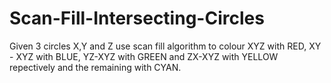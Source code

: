 # Scan-Fill-Intersecting-Circles

Given 3 circles X,Y and Z use scan fill algorithm to colour XYZ with RED, XY - XYZ with BLUE, YZ-XYZ with GREEN and ZX-XYZ with YELLOW repectively and the remaining with CYAN.
